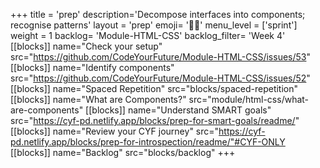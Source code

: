 +++
title = 'prep'
description='Decompose interfaces into components; recognise patterns'
layout = 'prep'
emoji= '🧑🏿‍'
menu_level = ['sprint']
weight = 1
backlog= 'Module-HTML-CSS'
backlog_filter= 'Week 4'
[[blocks]]
name="Check your setup"
src="https://github.com/CodeYourFuture/Module-HTML-CSS/issues/53"
[[blocks]]
name="Identify components"
src="https://github.com/CodeYourFuture/Module-HTML-CSS/issues/52"
[[blocks]]
name="Spaced Repetition"
src="blocks/spaced-repetition"
[[blocks]]
name="What are Components?"
src="module/html-css/what-are-components"
[[blocks]]
name="Understand SMART goals"
src="https://cyf-pd.netlify.app/blocks/prep-for-smart-goals/readme/"
[[blocks]]
name="Review your CYF journey"
src="https://cyf-pd.netlify.app/blocks/prep-for-introspection/readme/"#CYF-ONLY
[[blocks]]
name="Backlog"
src="blocks/backlog"
+++
